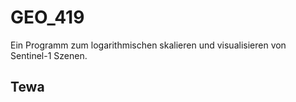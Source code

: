 # GEO_419
Ein Programm zum logarithmischen skalieren und visualisieren von Sentinel-1 Szenen.
## Tewa
